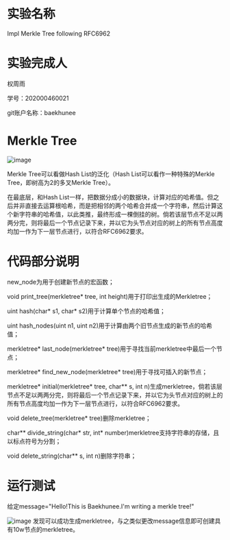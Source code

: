 # 实验名称
Impl Merkle Tree following RFC6962

# 实验完成人
权周雨 

学号：202000460021 

git账户名称：baekhunee

# Merkle Tree
![image](https://user-images.githubusercontent.com/105578152/180908763-8b302599-7917-404c-a9a9-fb7e4942cee9.png)

Merkle Tree可以看做Hash List的泛化（Hash List可以看作一种特殊的Merkle Tree，即树高为2的多叉Merkle Tree）。

在最底层，和Hash List一样，把数据分成小的数据块，计算对应的哈希值。但之后并非直接去运算根哈希，而是把相邻的两个哈希合并成一个字符串，然后计算这个新字符串的哈希值，以此类推，最终形成一棵倒挂的树。倘若该层节点不足以两两分完，则将最后一个节点记录下来，并以它为头节点对应的树上的所有节点高度均加一作为下一层节点进行，以符合RFC6962要求。

# 代码部分说明
new_node为用于创建新节点的宏函数；

void print_tree(merkletree* tree, int height)用于打印出生成的Merkletree；

uint hash(char* s1, char* s2)用于计算单个节点的哈希值；

uint hash_nodes(uint n1, uint n2)用于计算由两个旧节点生成的新节点的哈希值；

merkletree* last_node(merkletree* tree)用于寻找当前merkletree中最后一个节点；

merkletree* find_new_node(merkletree* tree)用于寻找可插入的新节点；

merkletree* initial(merkletree* tree, char** s, int n)生成merkletree，倘若该层节点不足以两两分完，则将最后一个节点记录下来，并以它为头节点对应的树上的所有节点高度均加一作为下一层节点进行，以符合RFC6962要求。

void delete_tree(merkletree* tree)删除merkletree；

char** divide_string(char* str, int* number)merkletree支持字符串的存储，且以标点符号为分割；

void delete_string(char** s, int n)删除字符串；

# 运行测试
  给定message="Hello!This is Baekhunee.I'm writing a merkle tree!"
  
![image](https://user-images.githubusercontent.com/105578152/180704750-71d4623f-0b29-454f-87a2-13eafeda8517.png)
  发现可以成功生成merkletree，与之类似更改message信息即可创建具有10w节点的merkletree。

